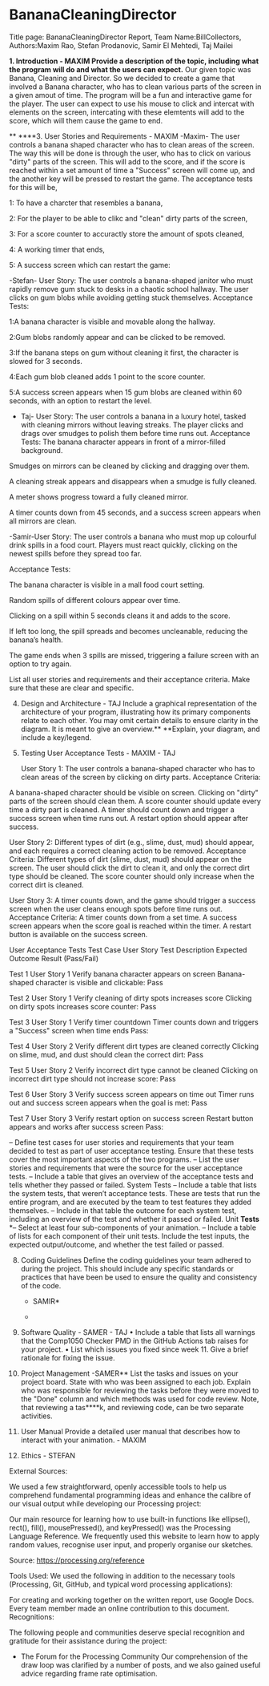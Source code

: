 # BananaCleaningDirector
Title page: BananaCleaningDirector Report, Team Name:BillCollectors, Authors:Maxim Rao, Stefan Prodanovic, Samir El Mehtedi, Taj Mailei

**1. Introduction - MAXIM
Provide a description of the topic, including what the program will do and what the users can expect.**
Our given topic was Banana, Cleaning and Director. So we decided to create a game that involved a Banana character, who has to clean various parts of the screen in a given amout of time. The program will be a fun and interactive game for the player. The user can expect to use his mouse to click and intercat with elements on the screen, intercating with these elemtents will add to the score, which will them cause the game to end. 


**
****3. User Stories and Requirements - MAXIM
-Maxim- The user controls a banana shaped character who has to clean areas of the screen. The way this will be done is through the user, who has to click on various "dirty" parts of the screen. This will add to the score, and if the score is reached within a set amount of time a "Success" screen will come up, and the another key will be pressed to restart the game. 
The acceptance tests for this will be, 

1: To have a charcter that resembles a banana,

2: For the player to be able to clikc and "clean" dirty parts of the screen,

3: For a score counter to accuractly store the amount of spots cleaned,

4: A working timer that ends, 

5: A success screen which can restart the game:

-Stefan- User Story:
The user controls a banana-shaped janitor who must rapidly remove gum stuck to desks in a chaotic school hallway. The user clicks on gum blobs while avoiding getting stuck themselves.
Acceptance Tests: 

1:A banana character is visible and movable along the hallway.

2:Gum blobs randomly appear and can be clicked to be removed.

3:If the banana steps on gum without cleaning it first, the character is slowed for 3 seconds.

4:Each gum blob cleaned adds 1 point to the score counter.

5:A success screen appears when 15 gum blobs are cleaned within 60 seconds, with an option to restart the level.

- Taj- User Story:
The user controls a banana in a luxury hotel, tasked with cleaning mirrors without leaving streaks. The player clicks and drags over smudges to polish them before time runs out.
Acceptance Tests:
The banana character appears in front of a mirror-filled background.

Smudges on mirrors can be cleaned by clicking and dragging over them.

A cleaning streak appears and disappears when a smudge is fully cleaned.

A meter shows progress toward a fully cleaned mirror.

A timer counts down from 45 seconds, and a success screen appears when all mirrors are clean.

-Samir-User Story:
The user controls a banana who must mop up colourful drink spills in a food court. Players must react quickly, clicking on the newest spills before they spread too far.

Acceptance Tests:

The banana character is visible in a mall food court setting.

Random spills of different colours appear over time.

Clicking on a spill within 5 seconds cleans it and adds to the score.

If left too long, the spill spreads and becomes uncleanable, reducing the banana’s health.

The game ends when 3 spills are missed, triggering a failure screen with an option to try again.

List all user stories and requirements and their acceptance criteria. Make sure that these are clear and specific.


4. Design and Architecture - TAJ
Include a graphical representation of the architecture of your program, illustrating how its primary components relate to each other. You may omit certain details to ensure clarity in the diagram. It is meant to give an overview.**
**Explain, your diagram, and include a key/legend.





6. Testing User Acceptance Tests - MAXIM - TAJ

   User Story 1:
The user controls a banana-shaped character who has to clean areas of the screen by clicking on dirty parts.
Acceptance Criteria:

A banana-shaped character should be visible on screen.
Clicking on "dirty" parts of the screen should clean them.
A score counter should update every time a dirty part is cleaned.
A timer should count down and trigger a success screen when time runs out.
A restart option should appear after success.

User Story 2:
Different types of dirt (e.g., slime, dust, mud) should appear, and each requires a correct cleaning action to be removed.
Acceptance Criteria:
Different types of dirt (slime, dust, mud) should appear on the screen.
The user should click the dirt to clean it, and only the correct dirt type should be cleaned.
The score counter should only increase when the correct dirt is cleaned.

User Story 3:
A timer counts down, and the game should trigger a success screen when the user cleans enough spots before time runs out.
Acceptance Criteria:
A timer counts down from a set time.
A success screen appears when the score goal is reached within the timer.
A restart button is available on the success screen.


User Acceptance Tests
Test Case	User Story	Test Description	Expected Outcome	Result (Pass/Fail)

Test 1	User Story 1	Verify banana character appears on screen	Banana-shaped character is visible and clickable:	Pass

Test 2	User Story 1	Verify cleaning of dirty spots increases score	Clicking on dirty spots increases score counter:	Pass

Test 3	User Story 1	Verify timer countdown	Timer counts down and triggers a "Success" screen when time ends	Pass:

Test 4	User Story 2	Verify different dirt types are cleaned correctly	Clicking on slime, mud, and dust should clean the correct dirt:	Pass

Test 5	User Story 2	Verify incorrect dirt type cannot be cleaned	Clicking on incorrect dirt type should not increase score:	Pass
   
Test 6	User Story 3	Verify success screen appears on time out	Timer runs out and success screen appears when the goal is met:	Pass

Test 7	User Story 3	Verify restart option on success screen	Restart button appears and works after success screen	Pass:




– Define test cases for user stories and requirements that your team decided to test as part of user acceptance testing. Ensure that these tests cover the most important aspects of the two programs.
– List the user stories and requirements that were the source for the user acceptance tests.
– Include a table that gives an overview of the acceptance tests and tells whether they passed or
failed. System Tests
– Include a table that lists the system tests, that weren’t acceptance tests. These are tests that run the entire program, and are executed by the team to test features they added themselves.
– Include in that table the outcome for each system test, including an overview of the test and whether it passed or failed.
Unit **Tests**
*– Select at least four sub-components of your animation.
– Include a table of lists for each component of their unit tests. Include the test inputs, the expected
output/outcome, and whether the test failed or passed.



8. Coding Guidelines Define the coding guidelines your team adhered to during the project. This should include any specific standards or practices that have been be used to ensure the quality and consistency of the code.
   - SAMIR*
  
   - 
9. Software Quality - SAMER - TAJ
• Include a table that lists all warnings that the Comp1050 Checker PMD in the GitHub Actions tab raises for your project.
• List which issues you fixed since week 11. Give a brief rationale for fixing the issue.



10. Project Management -SAMER**
List the tasks and issues on your project board. State with who was been assigned to each job. Explain who was responsible for reviewing the tasks before they were moved to the "Done" column and which methods was used for code review. Note, that reviewing a tas****k, and reviewing code, can be two separate activities.


11. User Manual Provide a detailed user manual that describes how to interact with your animation. - MAXIM

    
12. Ethics - STEFAN

External Sources:

We used a few straightforward, openly accessible tools to help us comprehend fundamental programming ideas and enhance the calibre of our visual output while developing our Processing project:

Our main resource for learning how to use built-in functions like ellipse(), rect(), fill(), mousePressed(), and keyPressed() was the Processing Language Reference. We frequently used this website to learn how to apply random values, recognise user input, and properly organise our sketches.

Source: https://processing.org/reference

Tools Used:
We used the following in addition to the necessary tools (Processing, Git, GitHub, and typical word processing applications):

For creating and working together on the written report, use Google Docs. Every team member made an online contribution to this document.
Recognitions:

The following people and communities deserve special recognition and gratitude for their assistance during the project:

* The Forum for the Processing Community Our comprehension of the draw loop was clarified by a number of posts, and we also gained useful advice regarding frame rate optimisation.



